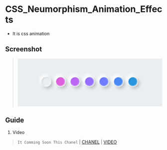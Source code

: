 # CSS_Neumorphism_Animation_Effects

- It is css animation

## Screenshot

> [![Screenshot](https://raw.githubusercontent.com/zeqanpx/Media/main/img/Screenshot%20(138).png)](https://zeqanpx.github.io/CSS_Neumorphism_Animation_Effects/)

## Guide

1. Video

 > `` It Comming Soon This Chanel ``  | [CHANEL](https://youtube.com/channel/UCeDeaDD8dpdMT2gO3VHY1JQ) | [VIDEO](https://youtube.com/channel/UCeDeaDD8dpdMT2gO3VHY1JQ)
